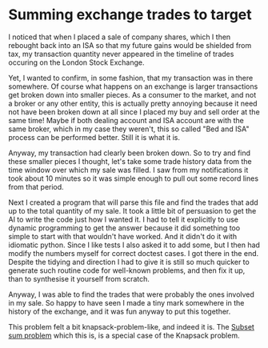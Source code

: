 Summing exchange trades to target
=================================

I noticed that when I placed a sale of company shares, which I then rebought
back into an ISA so that my future gains would be shielded from tax, my
transaction quantity never appeared in the timeline of trades occuring on the
London Stock Exchange.

Yet, I wanted to confirm, in some fashion, that my transaction was in there
somewhere. Of course what happens on an exchange is larger transactions get
broken down into smaller pieces. As a consumer to the market, and not a broker
or any other entity, this is actually pretty annoying because it need not
have been broken down at all since I placed my buy and sell order at the same
time!  Maybe if both dealing account and ISA account are with the same broker,
which in my case they weren't, this so called "Bed and ISA" process can be
performed better. Still it is what it is.

Anyway, my transaction had clearly been broken down. So to try and find these
smaller pieces I thought, let's take some trade history data from the time
window over which my sale was filled. I saw from my notifications it took about
10 minutes so it was simple enough to pull out some record lines from that
period.

Next I created a program that will parse this file and find the trades that add
up to the total quantity of my sale. It took a little bit of persuasion to get
the AI to write the code just how I wanted it. I had to tell it explicitly to
use dynamic programming to get the answer because it did something too simple
to start with that wouldn't have worked. And it didn't do it with idiomatic
python. Since I like tests I also asked it to add some, but I then had modify
the numbers myself for correct doctest cases. I got there in the end. Despite
the tidying and direction I had to give it is still so much quicker to generate
such routine code for well-known problems, and then fix it up, than to
synthesise it yourself from scratch.

Anyway, I was able to find the trades that were probably the ones involved in
my sale. So happy to have seen I made a tiny mark somewhere in the history of
the exchange, and it was fun anyway to put this together.

This problem felt a bit knapsack-problem-like, and indeed it is. The [Subset
sum problem](https://en.wikipedia.org/wiki/Subset_sum_problem) which this is,
is a special case of the Knapsack problem.

